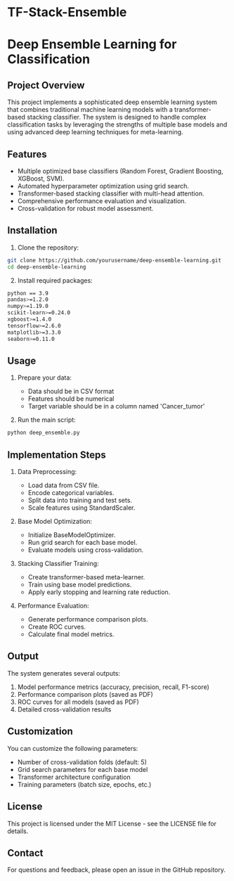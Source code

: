 # TF-Stack-Ensemble  
# Deep Ensemble Learning for Classification

## Project Overview

This project implements a sophisticated deep ensemble learning system that combines traditional machine learning models with a transformer-based stacking classifier. The system is designed to handle complex classification tasks by leveraging the strengths of multiple base models and using advanced deep learning techniques for meta-learning.

## Features

- Multiple optimized base classifiers (Random Forest, Gradient Boosting, XGBoost, SVM).
- Automated hyperparameter optimization using grid search.
- Transformer-based stacking classifier with multi-head attention.
- Comprehensive performance evaluation and visualization.
- Cross-validation for robust model assessment.

## Installation

1. Clone the repository:
```bash
git clone https://github.com/yourusername/deep-ensemble-learning.git
cd deep-ensemble-learning
```

2. Install required packages:
```bash
python == 3.9  
pandas>=1.2.0
numpy>=1.19.0
scikit-learn>=0.24.0
xgboost>=1.4.0
tensorflow>=2.6.0
matplotlib>=3.3.0
seaborn>=0.11.0
```

## Usage

1. Prepare your data:
   - Data should be in CSV format
   - Features should be numerical
   - Target variable should be in a column named 'Cancer_tumor'

2. Run the main script:
```bash
python deep_ensemble.py
```

## Implementation Steps

1. Data Preprocessing:
   - Load data from CSV file.
   - Encode categorical variables.
   - Split data into training and test sets.
   - Scale features using StandardScaler.

2. Base Model Optimization:
   - Initialize BaseModelOptimizer.
   - Run grid search for each base model.
   - Evaluate models using cross-validation.

3. Stacking Classifier Training:
   - Create transformer-based meta-learner.
   - Train using base model predictions.
   - Apply early stopping and learning rate reduction.

4. Performance Evaluation:
   - Generate performance comparison plots.
   - Create ROC curves.
   - Calculate final model metrics.

## Output

The system generates several outputs:
1. Model performance metrics (accuracy, precision, recall, F1-score)
2. Performance comparison plots (saved as PDF)
3. ROC curves for all models (saved as PDF)
4. Detailed cross-validation results

## Customization

You can customize the following parameters:
- Number of cross-validation folds (default: 5)
- Grid search parameters for each base model
- Transformer architecture configuration
- Training parameters (batch size, epochs, etc.)

## License

This project is licensed under the MIT License - see the LICENSE file for details.

## Contact

For questions and feedback, please open an issue in the GitHub repository.
